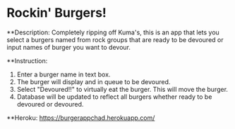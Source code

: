 # Rockin' Burgers!

**Description:
Completely ripping off Kuma's, this is an app that lets you select a burgers named from rock groups that are ready to be devoured or input names of burger you want to devour.

**Instruction:
1. Enter a burger name in text box.
2. The burger will display and in queue to be devoured.
3. Select "Devoured!!" to virtually eat the burger.  This will move the burger.
4. Database will be updated to reflect all burgers whether ready to be devoured or devoured. 

**Heroku:
https://burgerappchad.herokuapp.com/
